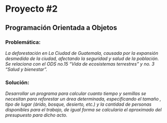 #  Proyecto #2
## Programación Orientada a Objetos

### Problemática: 
*La deforestación en La Ciudad de Guatemala, causada por la expansión desmedida de la ciudad, afectando la seguridad y salud de la población. Se relaciona con el ODS no.15 “Vida de ecosistemas terrestres” y no. 3 “Salud y bienestar”.*

### Solución:
*Desarrollar un programa para calcular cuanto tiempo y semillas se necesitan para reforestar un área determinada, especificando el tamaño , tipo de lugar (árido, bosque, desierto, etc.) y la cantidad de personas disponibles para el trabajo, de igual forma se calcularía el aproximado del presupuesto para dicho acto.*
